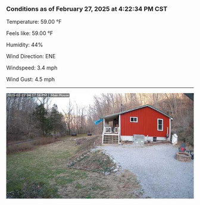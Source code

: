 ### Conditions as of February 27, 2025 at 4:22:34 PM CST 

Temperature: 59.00 &deg;F

Feels like: 59.00 &deg;F

Humidity: 44%

Wind Direction: ENE

Windspeed: 3.4 mph

Wind Gust: 4.5 mph

---

<img src="./images/latest.jpeg"/>

